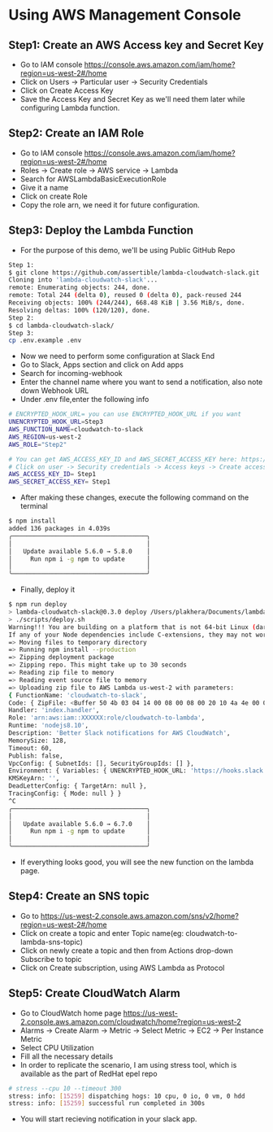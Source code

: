 # Using AWS Management Console

## Step1: Create an AWS Access key and Secret Key

* Go to IAM console https://console.aws.amazon.com/iam/home?region=us-west-2#/home
* Click on Users → Particular user → Security Credentials
* Click on Create Access Key
* Save the Access Key and Secret Key as we'll need them later while configuring Lambda function.

## Step2: Create an IAM Role

* Go to IAM console https://console.aws.amazon.com/iam/home?region=us-west-2#/home
* Roles → Create role → AWS service → Lambda
* Search for AWSLambdaBasicExecutionRole
* Give it a name
* Click on create Role
* Copy the role arn, we need it for future configuration.

## Step3: Deploy the Lambda Function

* For the purpose of this demo, we'll be using Public GitHub Repo
```sh
Step 1:
$ git clone https://github.com/assertible/lambda-cloudwatch-slack.git
Cloning into 'lambda-cloudwatch-slack'...
remote: Enumerating objects: 244, done.
remote: Total 244 (delta 0), reused 0 (delta 0), pack-reused 244
Receiving objects: 100% (244/244), 668.48 KiB | 3.56 MiB/s, done.
Resolving deltas: 100% (120/120), done.
Step 2:
$ cd lambda-cloudwatch-slack/
Step 3:
cp .env.example .env
```
* Now we need to perform some configuration at Slack End
* Go to Slack, Apps section and click on Add apps
* Search for incoming-webhook
* Enter the channel name where you want to send a notification, also note down Webhook URL
* Under .env file,enter the following info
```sh
# ENCRYPTED_HOOK_URL= you can use ENCRYPTED_HOOK_URL if you want
UNENCRYPTED_HOOK_URL=Step3
AWS_FUNCTION_NAME=cloudwatch-to-slack
AWS_REGION=us-west-2
AWS_ROLE="Step2"

# You can get AWS_ACCESS_KEY_ID and AWS_SECRET_ACCESS_KEY here: https://console.aws.amazon.com/iam/home#/users
# Click on user -> Security credentials -> Access keys -> Create access key
AWS_ACCESS_KEY_ID= Step1
AWS_SECRET_ACCESS_KEY= Step1
```
* After making these changes, execute the following command on the terminal
```sh
$ npm install
added 136 packages in 4.039s
╭─────────────────────────────────────╮
│                                     │
│   Update available 5.6.0 → 5.8.0    │
│     Run npm i -g npm to update      │
│                                     │
╰─────────────────────────────────────╯
```
* Finally, deploy it
```sh
$ npm run deploy
> lambda-cloudwatch-slack@0.3.0 deploy /Users/plakhera/Documents/lambda-cloudwatch-slack
> ./scripts/deploy.sh
Warning!!! You are building on a platform that is not 64-bit Linux (darwin.x64).
If any of your Node dependencies include C-extensions, they may not work as expected in the Lambda environment.
=> Moving files to temporary directory
=> Running npm install --production
=> Zipping deployment package
=> Zipping repo. This might take up to 30 seconds
=> Reading zip file to memory
=> Reading event source file to memory
=> Uploading zip file to AWS Lambda us-west-2 with parameters:
{ FunctionName: 'cloudwatch-to-slack',
Code: { ZipFile: <Buffer 50 4b 03 04 14 00 08 00 08 00 20 10 4a 4e 00 00 00 00 00 00 00 00 00 00 00 00 04 00 00 00 2e 65 6e 76 6d 90 5d 4f 83 30 18 85 ef f9 15 8d bb 5c 18 9b ... > },
Handler: 'index.handler',
Role: 'arn:aws:iam::XXXXXX:role/cloudwatch-to-lambda',
Runtime: 'nodejs8.10',
Description: 'Better Slack notifications for AWS CloudWatch',
MemorySize: 128,
Timeout: 60,
Publish: false,
VpcConfig: { SubnetIds: [], SecurityGroupIds: [] },
Environment: { Variables: { UNENCRYPTED_HOOK_URL: 'https://hooks.slack.com/services/XXXXXXXX' } },
KMSKeyArn: '',
DeadLetterConfig: { TargetArn: null },
TracingConfig: { Mode: null } }
^C
╭─────────────────────────────────────╮
│                                     │
│   Update available 5.6.0 → 6.7.0    │
│     Run npm i -g npm to update      │
│                                     │
╰─────────────────────────────────────╯
```
* If everything looks good, you will see the new function on the lambda page.

## Step4: Create an SNS topic

* Go to https://us-west-2.console.aws.amazon.com/sns/v2/home?region=us-west-2#/home
* Click on create a topic and enter Topic name(eg: cloudwatch-to-lambda-sns-topic)
* Click on newly create a topic and then from Actions drop-down Subscribe to topic
* Click on Create subscription, using AWS Lambda as Protocol

## Step5: Create CloudWatch Alarm

* Go to CloudWatch home page https://us-west-2.console.aws.amazon.com/cloudwatch/home?region=us-west-2
* Alarms → Create Alarm → Metric → Select Metric → EC2 → Per Instance Metric
* Select CPU Utilization
* Fill all the necessary details
* In order to replicate the scenario, I am using stress tool, which is available as the part of RedHat epel repo
```sh
# stress --cpu 10 --timeout 300
stress: info: [15259] dispatching hogs: 10 cpu, 0 io, 0 vm, 0 hdd
stress: info: [15259] successful run completed in 300s
```
* You will start recieving notification in your slack app.